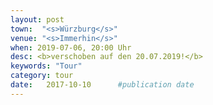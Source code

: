 ```yaml
---
layout: post
town:  "<s>Würzburg</s>"
venue: "<s>Immerhin</s>"
when: 2019-07-06, 20:00 Uhr
desc: <b>verschoben auf den 20.07.2019!</b>
keywords: "Tour"
category: tour
date:   2017-10-10 		#publication date
---
```

